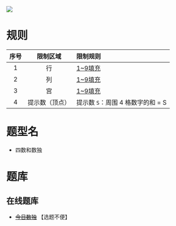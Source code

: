 ![](https://cn.sudoku.today/pic/03/foursum/63233_147323.png)

# 规则

| 序号  |  限制区域   | 限制规则                   |
|:---:|:-------:|:-----------------------|
|  1  |    行    | [1~9填充]                |
|  2  |    列    | [1~9填充]                |
|  3  |    宫    | [1~9填充]                |
|  4  | 提示数（顶点） | 提示数 `S`：周围 4 格数字的和 = S |

# 题型名

- 四数和数独

# 题库

## 在线题库

- ~~[今日数独]~~ 【选题不便】

[1~9填充]: ../../../../rules.md#1~9填充

[今日数独]: https://cn.sudoku.today/g-group-sum-sudoku/
